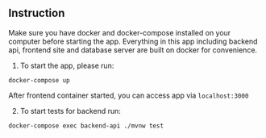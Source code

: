 ## Instruction

Make sure you have docker and docker-compose installed on your computer before starting the app.
Everything in this app including backend api, frontend site and database server are built on docker for convenience.

1. To start the app, please run:

```
docker-compose up
```

After frontend container started, you can access app via `localhost:3000`

2. To start tests for backend run:

```
docker-compose exec backend-api ./mvnw test
```
